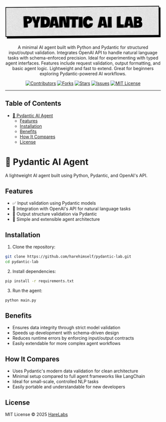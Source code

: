 
<p align="center">
   <img src="https://raw.githubusercontent.com/harehimself/pydantic-ai-lab/main/pydantic-lab.png">
</p>

<p align="center">
   A minimal AI agent built with Python and Pydantic for structured input/output validation. Integrates OpenAI API to handle natural language tasks with schema-enforced precision. Ideal for experimenting with typed agent interfaces. Features include request validation, output formatting, and basic agent logic. Lightweight and fast to extend. Great for beginners exploring Pydantic-powered AI workflows.
</p>

<p align="center">
  <a href="https://github.com/harehimself/pydantic-lab/graphs/contributors"><img src="https://img.shields.io/github/contributors/harehimself/pydantic-lab" alt="Contributors"></a>
  <a href="https://github.com/harehimself/pydantic-lab/network/members"><img src="https://img.shields.io/github/forks/harehimself/pydantic-lab" alt="Forks"></a>
  <a href="https://github.com/harehimself/pydantic-lab/stargazers"><img src="https://img.shields.io/github/stars/harehimself/pydantic-lab" alt="Stars"></a>
  <a href="https://github.com/harehimself/pydantic-lab/issues"><img src="https://img.shields.io/github/issues/harehimself/pydantic-lab" alt="Issues"></a>
  <a href="https://github.com/harehimself/pydantic-lab/blob/main/LICENSE"><img src="https://img.shields.io/github/license/harehimself/pydantic-lab" alt="MIT License"></a>
</p>

---

## Table of Contents
- [🧠 Pydantic AI Agent](#-pydantic-ai-agent)
  - [Features](#features)
  - [Installation](#installation)
  - [Benefits](#benefits)
  - [How It Compares](#how-it-compares)
  - [License](#license)

# 🧠 Pydantic AI Agent

A lightweight AI agent built using Python, Pydantic, and OpenAI's API.

## Features
- ✅ Input validation using Pydantic models  
- 🧠 Integration with OpenAI's API for natural language tasks  
- 🔄 Output structure validation via Pydantic  
- 🔧 Simple and extensible agent architecture  

## Installation

1. Clone the repository:
```bash
git clone https://github.com/harehimself/pydantic-lab.git
cd pydantic-lab
```

2. Install dependencies:
```bash
pip install -r requirements.txt
```

3. Run the agent:
```bash
python main.py
```

## Benefits
- Ensures data integrity through strict model validation  
- Speeds up development with schema-driven design  
- Reduces runtime errors by enforcing input/output contracts  
- Easily extendable for more complex agent workflows  

## How It Compares
- Uses Pydantic's modern data validation for clean architecture  
- Minimal setup compared to full agent frameworks like LangChain  
- Ideal for small-scale, controlled NLP tasks  
- Easily portable and understandable for new developers  

## License
MIT License © 2025 [HareLabs](https://github.com/harehimself)
